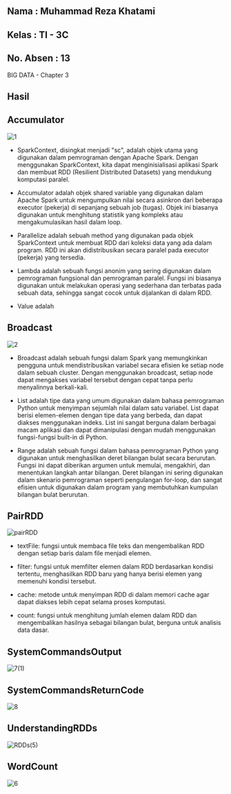## Nama      : Muhammad Reza Khatami
## Kelas     : TI - 3C
## No. Absen : 13

BIG DATA - Chapter 3

## Hasil

## Accumulator

![1](https://user-images.githubusercontent.com/90266254/227842358-482ab5cd-7c28-4fc1-be4c-9357745336f8.png)

- SparkContext, disingkat menjadi "sc", adalah objek utama yang digunakan dalam pemrograman dengan Apache Spark. Dengan menggunakan SparkContext, kita dapat menginisialisasi aplikasi Spark dan membuat RDD (Resilient Distributed Datasets) yang mendukung komputasi paralel.

- Accumulator adalah objek shared variable yang digunakan dalam Apache Spark untuk mengumpulkan nilai secara asinkron dari beberapa executor (pekerja) di sepanjang sebuah job (tugas). Objek ini biasanya digunakan untuk menghitung statistik yang kompleks atau mengakumulasikan hasil dalam loop.

- Parallelize adalah sebuah method yang digunakan pada objek SparkContext untuk membuat RDD dari koleksi data yang ada dalam program. RDD ini akan didistribusikan secara paralel pada executor (pekerja) yang tersedia.

- Lambda adalah sebuah fungsi anonim yang sering digunakan dalam pemrograman fungsional dan pemrograman paralel. Fungsi ini biasanya digunakan untuk melakukan operasi yang sederhana dan terbatas pada sebuah data, sehingga sangat cocok untuk dijalankan di dalam RDD.

- Value adalah 
## Broadcast

![2](https://user-images.githubusercontent.com/90266254/227842394-11c94df8-1cb3-4898-9bd1-e48824722f2a.png)

- Broadcast adalah sebuah fungsi dalam Spark yang memungkinkan pengguna untuk mendistribusikan variabel secara efisien ke setiap node dalam sebuah cluster. Dengan menggunakan broadcast, setiap node dapat mengakses variabel tersebut dengan cepat tanpa perlu menyalinnya berkali-kali.

- List adalah tipe data yang umum digunakan dalam bahasa pemrograman Python untuk menyimpan sejumlah nilai dalam satu variabel. List dapat berisi elemen-elemen dengan tipe data yang berbeda, dan dapat diakses menggunakan indeks. List ini sangat berguna dalam berbagai macam aplikasi dan dapat dimanipulasi dengan mudah menggunakan fungsi-fungsi built-in di Python.

- Range adalah sebuah fungsi dalam bahasa pemrograman Python yang digunakan untuk menghasilkan deret bilangan bulat secara berurutan. Fungsi ini dapat diberikan argumen untuk memulai, mengakhiri, dan menentukan langkah antar bilangan. Deret bilangan ini sering digunakan dalam skenario pemrograman seperti pengulangan for-loop, dan sangat efisien untuk digunakan dalam program yang membutuhkan kumpulan bilangan bulat berurutan.

## PairRDD

![pairRDD](https://user-images.githubusercontent.com/90266254/227842484-004bcf52-09e3-4c3c-9126-f393610c1d28.png)

- textFile: fungsi untuk membaca file teks dan mengembalikan RDD dengan setiap baris dalam file menjadi elemen.

- filter: fungsi untuk memfilter elemen dalam RDD berdasarkan kondisi tertentu, menghasilkan RDD baru yang hanya berisi elemen yang memenuhi kondisi tersebut.

- cache: metode untuk menyimpan RDD di dalam memori cache agar dapat diakses lebih cepat selama proses komputasi.

- count: fungsi untuk menghitung jumlah elemen dalam RDD dan mengembalikan hasilnya sebagai bilangan bulat, berguna untuk analisis data dasar.

## SystemCommandsOutput

![7(1)](https://user-images.githubusercontent.com/90266254/227845150-f2f9b23f-c292-4286-8e61-7a29f45ba00d.png)

## SystemCommandsReturnCode

![8](https://user-images.githubusercontent.com/90266254/227845209-4af17b33-734b-4841-9921-a7b9b2d0ce68.png)

## UnderstandingRDDs

![RDDs(5)](https://user-images.githubusercontent.com/90266254/227842627-1818c5f5-f81e-49f0-82c9-caf87277f704.png)

## WordCount

![6](https://user-images.githubusercontent.com/90266254/227842680-1a3d104a-ac67-4b3c-95e6-2b79147a4b6a.png)


